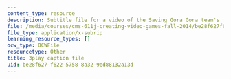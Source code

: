 ```yaml
---
content_type: resource
description: Subtitle file for a video of the Saving Gora Gora team's final presentation.
file: /media/courses/cms-611j-creating-video-games-fall-2014/be28f627f62257588a329ed88132a13d_sKolTx6sxUo.vtt
file_type: application/x-subrip
learning_resource_types: []
ocw_type: OCWFile
resourcetype: Other
title: 3play caption file
uid: be28f627-f622-5758-8a32-9ed88132a13d
---
```

